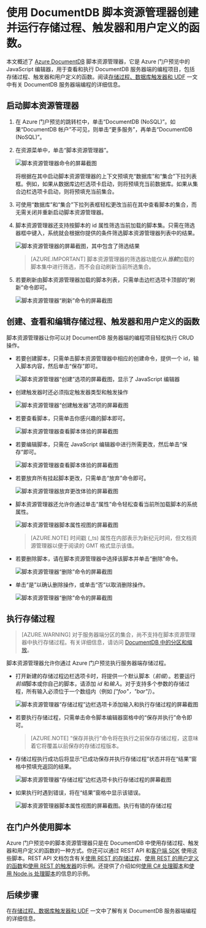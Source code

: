 <properties
	pageTitle="DocumentDB 脚本资源管理器（JavaScript 编辑器）| Azure"
	description="DocumentDB 脚本资源管理器是一种 Azure 门户预览工具，用于管理 DocumentDB 服务器端编程项目，包括存储过程、触发器和用户定义的函数。"
	keywords="javascript 编辑器"
	services="documentdb"
	authors="AndrewHoh"
	manager="jhubbard"
	editor="monicar"
	documentationCenter=""/>

<tags
	ms.service="documentdb"
	ms.workload="data-services"
	ms.tgt_pltfrm="na"
	ms.devlang="na"
	ms.topic="article"
	ms.date="08/30/2016"
	ms.author="anhoh"
   	wacn.date="10/18/2016"/>  


# 使用 DocumentDB 脚本资源管理器创建并运行存储过程、触发器和用户定义的函数。

本文概述了 [Azure DocumentDB](/home/features/documentdb/) 脚本资源管理器，它是 Azure 门户预览中的 JavaScript 编辑器，用于查看和执行 DocumentDB 服务器端的编程项目，包括存储过程、触发器和用户定义的函数。阅读[存储过程、数据库触发器和 UDF](/documentation/articles/documentdb-programming/) 一文中有关 DocumentDB 服务器端编程的详细信息。

## 启动脚本资源管理器

1. 在 Azure 门户预览的跳转栏中，单击“DocumentDB (NoSQL)”。如果“DocumentDB 帐户”不可见，则单击“更多服务”，再单击“DocumentDB (NoSQL)”。

2. 在资源菜单中，单击“脚本资源管理器”。

	![脚本资源管理器命令的屏幕截图](./media/documentdb-view-scripts/scriptexplorercommand.png)  

 
    将根据在其中启动脚本资源管理器的上下文预填充“数据库”和“集合”下拉列表框。例如，如果从数据库边栏选项卡启动，则将预填充当前数据库。如果从集合边栏选项卡启动，则将预填充当前集合。

4.  可使用“数据库”和“集合”下拉列表框轻松更改当前在其中查看脚本的集合，而无需关闭并重新启动脚本资源管理器。

5. 脚本资源管理器还支持按脚本的 id 属性筛选当前加载的脚本集。只需在筛选器框中键入，系统就会根据你提供的条件筛选脚本资源管理器列表中的结果。

	![脚本资源管理器的屏幕截图，其中包含了筛选结果](./media/documentdb-view-scripts/scriptexplorerfilterresults.png)


	> [AZURE.IMPORTANT] 脚本资源管理器的筛选器功能仅从***当前***加载的脚本集中进行筛选，而不会自动刷新当前所选集合。

5. 若要刷新由脚本资源管理器加载的脚本列表，只需单击边栏选项卡顶部的“刷新”命令即可。

	![脚本资源管理器“刷新”命令的屏幕截图](./media/documentdb-view-scripts/scriptexplorerrefresh.png)


## 创建、查看和编辑存储过程、触发器和用户定义的函数

脚本资源管理器让你可以对 DocumentDB 服务器端的编程项目轻松执行 CRUD 操作。

- 若要创建脚本，只需单击脚本资源管理器中相应的创建命令，提供一个 id，输入脚本内容，然后单击“保存”即可。

	![脚本资源管理器“创建”选项的屏幕截图，显示了 JavaScript 编辑器](./media/documentdb-view-scripts/scriptexplorercreatecommand.png)

- 创建触发器时还必须指定触发器类型和触发操作

	![脚本资源管理器“创建触发器”选项的屏幕截图](./media/documentdb-view-scripts/scriptexplorercreatetrigger.png)

- 若要查看脚本，只需单击你感兴趣的脚本即可。

	![脚本资源管理器查看脚本体验的屏幕截图](./media/documentdb-view-scripts/scriptexplorerviewscript.png)

- 若要编辑脚本，只需在 JavaScript 编辑器中进行所需更改，然后单击“保存”即可。

	![脚本资源管理器查看脚本体验的屏幕截图](./media/documentdb-view-scripts/scriptexplorereditscript.png)

- 若要放弃所有挂起脚本更改，只需单击“放弃”命令即可。

	![脚本资源管理器放弃更改体验的屏幕截图](./media/documentdb-view-scripts/scriptexplorerdiscardchanges.png)

- 脚本资源管理器还允许你通过单击“属性”命令轻松查看当前所加载脚本的系统属性。

	![脚本资源管理器脚本属性视图的屏幕截图](./media/documentdb-view-scripts/scriptproperties.png)

	> [AZURE.NOTE] 时间戳 (\_ts) 属性在内部表示为新纪元时间，但文档资源管理器以便于阅读的 GMT 格式显示该值。

- 若要删除脚本，请在脚本资源管理器中选择该脚本并单击“删除”命令。

	![脚本资源管理器“删除”命令的屏幕截图](./media/documentdb-view-scripts/scriptexplorerdeletescript1.png)

- 单击“是”以确认删除操作，或单击“否”以取消删除操作。

	![脚本资源管理器“删除”命令的屏幕截图](./media/documentdb-view-scripts/scriptexplorerdeletescript2.png)

## 执行存储过程

> [AZURE.WARNING] 对于服务器端分区的集合，尚不支持在脚本资源管理器中执行存储过程。有关详细信息，请访问 [DocumentDB 中的分区和缩放](/documentation/articles/documentdb-partition-data/)。

脚本资源管理器允许你通过 Azure 门户预览执行服务器端存储过程。

- 打开新建的存储过程边栏选项卡时，将提供一个默认脚本（*前缀*）。若要运行*前缀*脚本或你自己的脚本，请添加 *id* 和*输入*。对于支持多个参数的存储过程，所有输入必须位于一个数组内（例如 *["foo"，"bar"]*）。

	![脚本资源管理器“存储过程”边栏选项卡添加输入和执行存储过程的屏幕截图](./media/documentdb-view-scripts/documentdb-execute-a-stored-procedure-input.png)

- 若要执行存储过程，只需单击命令脚本编辑器窗格中的“保存并执行”命令即可。

	> [AZURE.NOTE] “保存并执行”命令将在执行之前保存存储过程，这意味着它将覆盖以前保存的存储过程版本。

- 存储过程执行成功后将显示“已成功保存并执行存储过程”状态并将在“结果”窗格中预填充返回的结果。

	![脚本资源管理器“存储过程”边栏选项卡执行存储过程的屏幕截图](./media/documentdb-view-scripts/documentdb-execute-a-stored-procedure.png)

- 如果执行时遇到错误，将在“结果”窗格中显示该错误。

	![脚本资源管理器脚本属性视图的屏幕截图。执行有错的存储过程](./media/documentdb-view-scripts/documentdb-execute-a-stored-procedure-error.png)

## 在门户外使用脚本

Azure 门户预览中的脚本资源管理器只是在 DocumentDB 中使用存储过程、触发器和用户定义的函数的一种方式。你还可以通过 REST API 和[客户端 SDK](/documentation/articles/documentdb-sdk-dotnet/) 使用这些脚本。REST API 文档包含有关[使用 REST 的存储过程](https://msdn.microsoft.com/zh-cn/library/azure/mt489092.aspx)、[使用 REST 的用户定义的函数](https://msdn.microsoft.com/zh-cn/library/azure/dn781481.aspx)和[使用 REST 的触发器](https://msdn.microsoft.com/zh-cn/library/azure/mt489116.aspx)的示例。还提供了介绍如何[使用 C# 处理脚本](/documentation/articles/documentdb-dotnet-samples/#server-side-programming-examples/)和[使用 Node.js 处理脚本](/documentation/articles/documentdb-nodejs-samples/#server-side-programming-examples/)的信息的示例。

## 后续步骤

在[存储过程、数据库触发器和 UDF](/documentation/articles/documentdb-programming/) 一文中了解有关 DocumentDB 服务器端编程的详细信息。

<!---HONumber=Mooncake_0815_2016-->